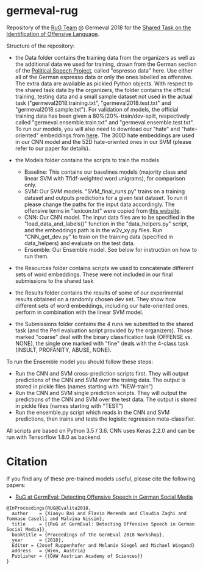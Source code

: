 # germeval-rug

Repository of the [RuG Team](https://sites.google.com/view/sms-rug) @ Germeval 2018 for the [Shared Task on the Identification of Offensive Language](https://projects.fzai.h-da.de/iggsa/).

Structure of the repository:

- the Data folder contains the training data from the organizers as well as the additional data we used for training, drawn from the German section of the [Political Speech Project](https://rania.shinyapps.io/PoliticalSpeechProject/), called "espresso data" here. Use either all of the German espresso data or only the ones labelled as offensive. The extra data are available as pickled Python objects. With respect to the shared task data by the organizers, the folder contains the official training, testing data and a small sample dataset not used in the actual task ("germeval2018.training.txt", "germeval2018.test.txt" and "germeval2018.sample.txt"). For validation of models, the official training data has been given a 80%/20%-train/dev-split, respectively called "germeval.ensemble.train.txt" and "germeval.ensemble.test.txt". To run our models, you will also need to download our "hate" and "hate-oriented" embeddings from [here](https://drive.google.com/drive/u/0/folders/12muUeRfs2FSy3Wfd2OHbViOaLIfPENWH?ogsrc=32). The 300D hate embeddings are used in our CNN model and the 52D hate-oriented ones in our SVM (please refer to our paper for details).

- the Models folder contains the scripts to train the models
   * Baseline: This contains our baselines models (majority class and linear SVM with Tfidf-weighted word unigrams), for comparison only.
   * SVM: Our SVM models. "SVM_final_runs.py" trains on a training dataset and outputs predictions for a given test dataset. To run it please change the paths for the input data accordingly. The offensive terms in "lexicon.txt" were copied from [this website](http://www.hyperhero.com/de/insults.htm).
   * CNN: Our CNN model. The input data files are to be specified in the "load_data_and_labels()" function in the "data_helpers.py" script, and the embeddings path is in the w2v_xy.py files. Run "CNN_get_dev.py" to train on the training data (specified in data_helpers) and evaluate on the test data.
   * Ensemble: Our Ensemble model. See below for instruction on how to run them.   

- the Resources folder contains scripts we used to concatenate different sets of word embeddings. These were not included in our final submissions to the shared task  

- the Results folder contains the results of some of our experimental results obtained on a randomly chosen dev set. They show how different sets of word embeddings, including our hate-oriented ones, perform in combination with the linear SVM model. 
   
- the Submissions folder contains the 4 runs we submitted to the shared task (and the Perl evaluation script provided by the organizers). Those marked "coarse" deal with the binary classification task (OFFENSE vs. NONE), the single one marked with "fine" deals with the 4-class task (INSULT, PROFANITY, ABUSE, NONE).

To run the Ensemble model you should follow these steps:
- Run the CNN and SVM cross-prediction scripts first. They will output predictions of the CNN and SVM over the trainig data. The output is stored in pickle files (names starting with  "NEW-train")
- Run the CNN and SVM single prediction scripts. They will output the predictions of the CNN and SVM over the test data. The output is stored in pickle files (names starting with "TEST")
- Run the ensemble.py script which reads in the CNN and SVM predictions, then trains and tests the logistic regression meta-classifier.


All scripts are based on Python 3.5 / 3.6. CNN uses Keras 2.2.0 and can be run with Tensorflow 1.8.0 as backend.



# Citation
If you find any of these pre-trained models useful, please cite the following papers: 
- [RuG at GermEval: Detecting Offensive Speech in German Social Media](https://github.com/malvinanissim/germeval-rug/blob/master/rug-germeval-paper.pdf)
```
@InProceedings{RUG@Evalita2018,
  author    = {Xiaoyu Bai and Flavio Merenda and Claudia Zaghi and Tommaso Caselli and Malvina Nissim},
  title     = {{RuG at GermEval: Detecting Offensive Speech in German Social Media}},
  booktitle = {Proceedings of the GermEval 2018 Workshop},
  year      = {2018},
  Editor = {Josef Ruppenhofer and Melanie Siegel and Michael Wiegand}
  address   = {Wien, Austria}
  Publisher = {{ÖAW Austrian Academy of Sciences}}
}
``` 
